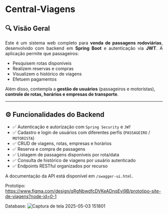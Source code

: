 ﻿# Central-Viagens

<h2 align="left">🔍 Visão Geral</h2>

<p align="justify">
  Este é um sistema web completo para <strong>venda de passagens rodoviárias</strong>, desenvolvido com backend em <strong>Spring Boot</strong> e autenticação via <strong>JWT</strong>. A aplicação permite que passageiros:
</p>

<ul>
  <li>Pesquisem rotas disponíveis</li>
  <li>Realizem reservas e compras</li>
  <li>Visualizem o histórico de viagens</li>
  <li>Efetuem pagamentos</li>
</ul>

<p>
  Além disso, contempla a <strong>gestão de usuários</strong> (passageiros e motoristas), <strong>controle de rotas, horários e empresas de transporte</strong>.
</p>

<hr>

<h2 align="left">⚙️ Funcionalidades do Backend</h2>

<ul>
  <li>✅ Autenticação e autorização com <code>Spring Security</code> e <code>JWT</code></li>
  <li>✅ Cadastro e login de usuários com diferentes perfis (<code>PASSAGEIRO</code> / <code>MOTORISTA</code>)</li>
  <li>✅ CRUD de viagens, rotas, empresas e horários</li>
  <li>✅ Reserva e compra de passagens</li>
  <li>✅ Listagem de passagens disponíveis por rota/data</li>
  <li>✅ Consulta de histórico de viagens por usuário autenticado</li>
  <li>✅ Endpoints RESTful organizados por recurso</li>
</ul>

<p>
  A documentação da API está disponível em <code>/swagger-ui.html</code>.
</p>

Prototipo:
https://www.figma.com/design/qRgNbwdfcDVKeADnqEyl9B/prototipo-site-de-viagens?node-id=0-1
 
Database:
![Captura de tela 2025-05-03 151801](https://github.com/user-attachments/assets/a5c7ce72-81d4-47ce-9c0e-7498cfce536a)


